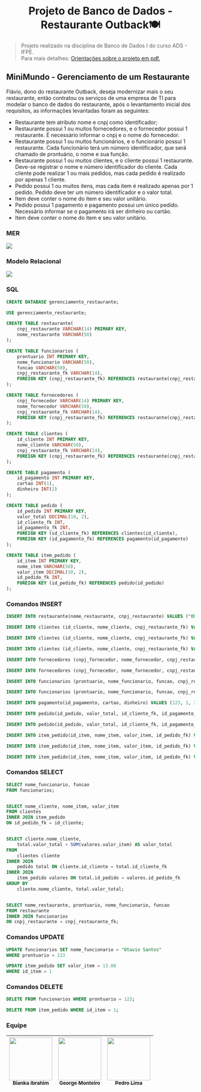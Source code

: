<h1 align="center">Projeto de Banco de Dados - Restaurante Outback🍽</h1> 

> Projeto realizado na disciplina de Banco de Dados I do curso ADS - IFPE.<br>
> Para mais detalhes: [Orientações sobre o projeto em pdf.](https://github.com/BiankaIbrahim/projeto-BD/files/13836834/BD1.-.Orientacoes.sobre.o.projeto.da.2.Unidade.pdf)<br>

## MiniMundo - Gerenciamento de um Restaurante

Flávio, dono do restaurante Outback, deseja modernizar mais o seu restaurante, então contratou os serviços de uma empresa de TI para modelar o banco de dados do restaurante, após o levantamento inicial dos requisitos, as informações levantadas foram as seguintes:  

- Restaurante tem atributo nome e cnpj como identificador;
- Restaurante possui 1 ou muitos fornecedores, e o fornecedor possui 1 restaurante. É necessário informar o cnpj e o nome do fornecedor.
- Restaurante possui 1 ou muitos funcionários, e o funcionário possui 1 restaurante. Cada funcionário terá um número identificador, que será chamado de prontuário, o nome e sua função.
- Restaurante possui 1 ou muitos clientes, e o cliente possui 1 restaurante. Deve-se registrar o nome e número identificador do cliente. Cada cliente pode realizar 1 ou mais pedidos, mas cada pedido é realizado por apenas 1 cliente.  
- Pedido possui 1 ou muitos itens, mas cada item é realizado apenas por 1 pedido. Pedido deve ter um número identificador e o valor total.
- Item deve conter o nome do item e seu valor unitário.
- Pedido possui 1 pagamento e pagamento possui um único pedido. Necessário informar se o pagamento irá ser dinheiro ou cartão.
- Item deve conter o nome do item e seu valor unitário.

### MER
![](https://github.com/BiankaIbrahim/projeto-BD/assets/84330067/44bf9538-a203-423b-861c-23ea511549f0)

### Modelo Relacional
![](https://github.com/BiankaIbrahim/projeto-BD/assets/84330067/339069b1-6bf2-4b4e-b3b6-91a8231de2e2)

### SQL
```sql
CREATE DATABASE gerenciamento_restaurante;

USE gerenciamento_restaurante;

CREATE TABLE restaurante(
	cnpj_restaurante VARCHAR(14) PRIMARY KEY,
	nome_restaurante VARCHAR(50)
);

CREATE TABLE funcionarios (
    prontuario INT PRIMARY KEY,
    nome_funcionario VARCHAR(50),
    funcao VARCHAR(50),
    cnpj_restaurante_fk VARCHAR(14),
    FOREIGN KEY (cnpj_restaurante_fk) REFERENCES restaurante(cnpj_restaurante)
);

CREATE TABLE fornecedores (
    cnpj_fornecedor VARCHAR(14) PRIMARY KEY,
    nome_fornecedor VARCHAR(50),
    cnpj_restaurante_fk VARCHAR(14),
    FOREIGN KEY (cnpj_restaurante_fk) REFERENCES restaurante(cnpj_restaurante) 
);

CREATE TABLE clientes (
    id_cliente INT PRIMARY KEY,
    nome_cliente VARCHAR(50),
    cnpj_restaurante_fk VARCHAR(14),
    FOREIGN KEY (cnpj_restaurante_fk) REFERENCES restaurante(cnpj_restaurante)
);

CREATE TABLE pagamento (
    id_pagamento INT PRIMARY KEY,
    cartao INT(1),  
    dinheiro INT(2)
);

CREATE TABLE pedido (
    id_pedido INT PRIMARY KEY,
    valor_total DECIMAL(10, 2),  
    id_cliente_fk INT,
    id_pagamento_fk INT,
    FOREIGN KEY (id_cliente_fk) REFERENCES clientes(id_cliente),
    FOREIGN KEY (id_pagamento_fk) REFERENCES pagamento(id_pagamento)
);

CREATE TABLE item_pedido (
    id_item INT PRIMARY KEY,
    nome_item VARCHAR(50),
    valor_item DECIMAL(10, 2),  
    id_pedido_fk INT,
    FOREIGN KEY (id_pedido_fk) REFERENCES pedido(id_pedido)
);
```

### Comandos INSERT
```sql
INSERT INTO restaurante(nome_restaurante, cnpj_restaurante) VALUES ("OUTBACK", 12345678912345);

INSERT INTO clientes (id_cliente, nome_cliente, cnpj_restaurante_fk) VALUES (1, "Pedro Lima", 12345678912345);

INSERT INTO clientes (id_cliente, nome_cliente, cnpj_restaurante_fk) VALUES (2, "Bianka Ibrahim", 12345678912345);

INSERT INTO clientes (id_cliente, nome_cliente, cnpj_restaurante_fk) VALUES (3, "George Monteiro", 12345678912345);

INSERT INTO fornecedores (cnpj_fornecedor, nome_fornecedor, cnpj_restaurante_fk) VALUES  (1234567891, "ambev", 12345678912345);

INSERT INTO fornecedores (cnpj_fornecedor, nome_fornecedor, cnpj_restaurante_fk) VALUES  (987654321, "vitarela", 12345678912345);

INSERT INTO funcionarios (prontuario, nome_funcionario, funcao, cnpj_restaurante_fk) VALUES (123, "Pedro Lima", "garçom", 12345678912345);

INSERT INTO funcionarios (prontuario, nome_funcionario, funcao, cnpj_restaurante_fk) VALUES  (321, "George Monteiro", "cozinheiro", 12345678912345);

INSERT INTO pagamento(id_pagamento, cartao, dinheiro) VALUES (123, 1, 2);

INSERT INTO pedido(id_pedido, valor_total, id_cliente_fk, id_pagamento_fk) VALUES  (1, 0.0, 1, 123);

INSERT INTO pedido(id_pedido, valor_total, id_cliente_fk, id_pagamento_fk) VALUES  (2, 0.0, 2, 123);

INSERT INTO item_pedido(id_item, nome_item, valor_item, id_pedido_fk) VALUES  (1, "lasanha", 10.00, 1);

INSERT INTO item_pedido(id_item, nome_item, valor_item, id_pedido_fk) VALUES  (2, "feijoada", 15.00, 2);

INSERT INTO item_pedido(id_item, nome_item, valor_item, id_pedido_fk) VALUES  (3, "coca", 8.00, 2);
```

### Comandos SELECT
```sql
SELECT nome_funcionario, funcao 
FROM funcionarios;


SELECT nome_cliente, nome_item, valor_item
FROM clientes
INNER JOIN item_pedido
ON id_pedido_fk = id_cliente;


SELECT cliente.nome_cliente,
    total.valor_total + SUM(valores.valor_item) AS valor_total
FROM
    clientes cliente
INNER JOIN
    pedido total ON cliente.id_cliente = total.id_cliente_fk
INNER JOIN
    item_pedido valores ON total.id_pedido = valores.id_pedido_fk
GROUP BY
    cliente.nome_cliente, total.valor_total;


SELECT nome_restaurante, prontuario, nome_funcionario, funcao
FROM restaurante
INNER JOIN funcionarios
ON cnpj_restaurante = cnpj_restaurante_fk;
```
### Comandos UPDATE
```sql
UPDATE funcionarios SET nome_funcionario = "Otavio Santos"
WHERE prontuario = 123

UPDATE item_pedido SET valor_item = 13.00
WHERE id_item = 1
```

### Comandos DELETE
```sql
DELETE FROM funcionarios WHERE prontuario = 123;

DELETE FROM item_pedido WHERE id_item = 1;
```
### Equipe
| [<img loading="lazy" src="https://media.licdn.com/dms/image/D4D03AQGylPaWlxxouw/profile-displayphoto-shrink_800_800/0/1696597215298?e=1709769600&v=beta&t=-btTBYIYIAadErRcDQ7SFlta5EaKGZpnxdgvrgUMQ-0" width=115><br><sub>Bianka Ibrahim</sub>](https://github.com/BiankaIbrahim) | [<img loading="lazy" src="https://media.licdn.com/dms/image/D5603AQGW4QfoH9JEQA/profile-displayphoto-shrink_800_800/0/1693519239770?e=1709769600&v=beta&t=Dc3gnhdaF3h4kpNuQtJSNvmmyXNfUjCdCRX1oDjiQjA" width=115><br><sub>George Monteiro</sub>](https://www.linkedin.com/in/george-monteiro-7051ba28b/) |  [<img loading="lazy" src="https://media.licdn.com/dms/image/D4D03AQHSTLONsirO6g/profile-displayphoto-shrink_800_800/0/1689303570957?e=1709769600&v=beta&t=x2XrUkB3EwWl0RwztSY4Va5sL56bPlbRtras_EasJmc" width=115><br><sub>Pedro Lima</sub>](https://www.linkedin.com/in/pedro-lima-135913254/) | 
| :---: | :---: | :---: |  
